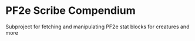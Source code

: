 # PF2e Scribe Compendium
Subproject for fetching and manipulating PF2e stat blocks for creatures and more